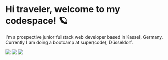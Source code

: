 <h1 style="margin: 0;">Hi traveler, welcome to my codespace! 🪐</h1>

<p>I'm a prospective junior fullstack web developer based in Kassel, Germany.<br \> Currently I am doing a bootcamp at super(code), Düsseldorf.</p>
<div diplay='flex'>
  <img src='https://img.shields.io/badge/HTML5-E34F26?style=for-the-badge&logo=html5&logoColor=white'>
  <img src='https://img.shields.io/badge/Sass-CC6699?style=for-the-badge&logo=sass&logoColor=white'>
  <img src='https://img.shields.io/badge/React-20232A?style=for-the-badge&logo=react&logoColor=61DAFB'>

</div>

